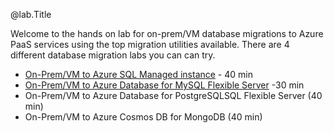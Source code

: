 @lab.Title

Welcome to the hands on lab for on-prem/VM database migrations to Azure PaaS services using the top migration utilities available.  There are 4 different database migration labs you can can try. 

- [On-Prem/VM to Azure SQL Managed instance](#sqlmi) - 40 min
- [On-Prem/VM to Azure Database for MySQL Flexible Server](#mysql) -30 min
- On-Prem/VM to Azure Database for PostgreSQLSQL Flexible Server (40 min)
- On-Prem/VM to Azure Cosmos DB for MongoDB (40 min)

